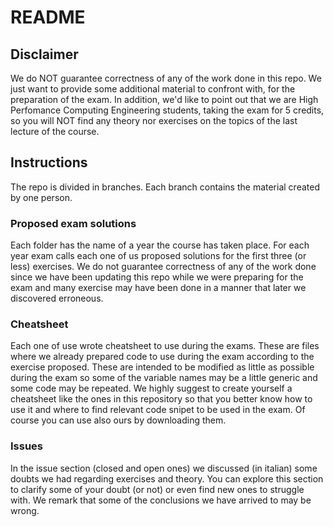 # README
## Disclaimer
We do NOT guarantee correctness of any of the work done in this repo. We just want to provide some additional material to confront with, for the preparation of the exam.
In addition, we'd like to point out that we are High Perfomance Computing Engineering students, taking the exam for 5 credits, so you will NOT find any theory nor exercises on the topics of the last lecture of the course.

## Instructions
The repo is divided in branches. Each branch contains the material created by one person.

### Proposed exam solutions
Each folder has the name of a year the course has taken place.
For each year exam calls each one of us proposed solutions for the first three (or less) exercises.
We do not guarantee correctness of any of the work done since we have been updating this repo while we were preparing for the exam and many exercise may have been done in a manner that later we discovered erroneous.

### Cheatsheet
Each one of use wrote cheatsheet to use during the exams. These are files where we already prepared code to use during the exam according to the exercise proposed. These are intended to be modified as little as possible during the exam so some of the variable names may be a little generic and some code may be repeated.
We highly suggest to create yourself a cheatsheet like the ones in this repository so that you better know how to use it and where to find relevant code snipet to be used in the exam. Of course you can use also ours by downloading them.

### Issues
In the issue section (closed and open ones) we discussed (in italian) some doubts we had regarding exercises and theory. You can explore this section to clarify some of your doubt (or not) or even find new ones to struggle with. We remark that some of the conclusions we have arrived to may be wrong.

